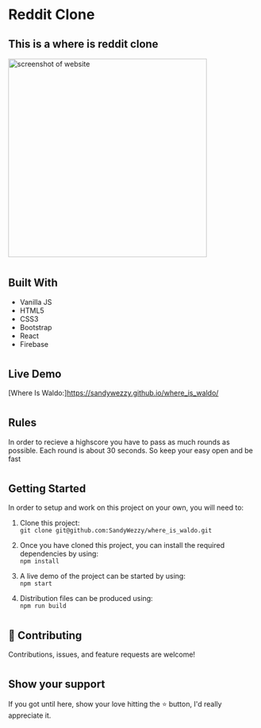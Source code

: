# Reddit Clone

## This is a where is reddit clone

  <div style="margin-right:10px;">
    <img src="./src/Assets/Screenshot.jpeg" alt="screenshot of website" width="400" />
  </div>

#
## Built With 

- Vanilla JS
- HTML5
- CSS3
- Bootstrap
- React
- Firebase
#

## Live Demo

[Where Is Waldo:]https://sandywezzy.github.io/where_is_waldo/

#

## Rules
In order to recieve a highscore you have to pass as much rounds as possible. Each round is about 30 seconds. So keep your easy open and be fast
#
## Getting Started

In order to setup and work on this project on your own, you will need to:

1. Clone this project:  
`git clone git@github.com:SandyWezzy/where_is_waldo.git`

2. Once you have cloned this project, you can install the required dependencies by using:  
`npm install`

3. A live demo of the project can be started by using:  
`npm start`

4. Distribution files can be produced using:  
`npm run build`

#
## 🤝 Contributing

Contributions, issues, and feature requests are welcome!
#
## Show your support

If you got until here, show your love hitting the ⭐️ button, I'd really appreciate it.
